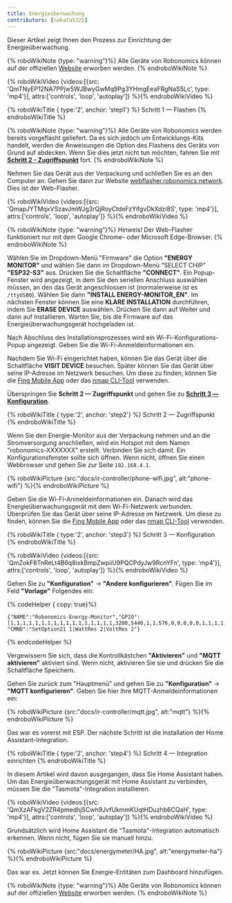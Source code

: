 ```yaml
---
title: Energieüberwachung
contributors: [nakata5321]
---
```

Dieser Artikel zeigt Ihnen den Prozess zur Einrichtung der Energieüberwachung.

{% roboWikiNote {type: "warning"}%} Alle Geräte von Robonomics können auf der offiziellen [Website](https://robonomics.network/devices/) erworben werden.
{% endroboWikiNote %}

{% roboWikiVideo {videos:[{src: 'QmTNyEP12NA7PPjw5WJBwyGwMq9Pg3YHmgEeaFRgNaS5Lc', type: 'mp4'}],  attrs:['controls', 'loop', 'autoplay']} %}{% endroboWikiVideo %}

{% roboWikiTitle { type:'2', anchor: 'step1'} %} Schritt 1 — Flashen {% endroboWikiTitle %}

{% roboWikiNote {type: "warning"}%} Alle Geräte von Robonomics werden bereits vorgeflasht geliefert. Da es sich jedoch um Entwicklungs-Kits handelt, werden die Anweisungen die Option des Flashens des Geräts von Grund auf abdecken. Wenn Sie dies jetzt nicht tun möchten, fahren Sie mit [**Schritt 2 - Zugriffspunkt**](/docs/ir-controller/#step2) fort.
{% endroboWikiNote %}

Nehmen Sie das Gerät aus der Verpackung und schließen Sie es an den Computer an. Gehen Sie dann zur Website [webflasher.robonomics.network](https://webflasher.robonomics.network/). Dies ist der Web-Flasher.

{% roboWikiVideo {videos:[{src: 'QmapJYTMqxVSzavJmWJg3rQjRoyCtdeFzYifgvDkXdzi8S', type: 'mp4'}], attrs:['controls', 'loop', 'autoplay']} %}{% endroboWikiVideo %}

{% roboWikiNote {type: "warning"}%} Hinweis! Der Web-Flasher funktioniert nur mit dem Google Chrome- oder Microsoft Edge-Browser.
{% endroboWikiNote %}

Wählen Sie im Dropdown-Menü "Firmware" die Option **"ENERGY MONITOR"** und wählen Sie dann im Dropdown-Menü "SELECT CHIP" **"ESP32-S3"** aus. Drücken Sie die Schaltfläche **"CONNECT"**.
Ein Popup-Fenster wird angezeigt, in dem Sie den seriellen Anschluss auswählen müssen, an den das Gerät angeschlossen ist (normalerweise ist es `/ttyUSB0`). Wählen Sie dann **"INSTALL ENERGY-MONITOR_EN"**.
Im nächsten Fenster können Sie eine **KLARE INSTALLATION** durchführen, indem Sie **ERASE DEVICE** auswählen. Drücken Sie dann auf Weiter und dann auf Installieren. Warten Sie, bis die Firmware auf das Energieüberwachungsgerät hochgeladen ist.

Nach Abschluss des Installationsprozesses wird ein Wi-Fi-Konfigurations-Popup angezeigt. Geben Sie die Wi-Fi-Anmeldeinformationen ein.

Nachdem Sie Wi-Fi eingerichtet haben, können Sie das Gerät über die Schaltfläche **VISIT DEVICE** besuchen. Später können Sie das Gerät über seine IP-Adresse im Netzwerk besuchen. Um diese zu finden, können Sie die [Fing Mobile App](https://www.fing.com/products) oder das [nmap CLI-Tool](https://vitux.com/find-devices-connected-to-your-network-with-nmap/) verwenden.

Überspringen Sie **Schritt 2 — Zugriffspunkt** und gehen Sie zu [**Schritt 3 — Konfiguration**](/docs/ir-controller/#step3).

{% roboWikiTitle { type:'2', anchor: 'step2'} %} Schritt 2 — Zugriffspunkt {% endroboWikiTitle %}

Wenn Sie den Energie-Monitor aus der Verpackung nehmen und an die Stromversorgung anschließen, wird ein Hotspot mit dem Namen "robonomics-XXXXXXX" erstellt. Verbinden Sie sich damit. Ein Konfigurationsfenster sollte sich öffnen. Wenn nicht, öffnen Sie einen Webbrowser und gehen Sie zur Seite `192.168.4.1`.

{% roboWikiPicture {src:"docs/ir-controller/phone-wifi.jpg", alt:"phone-wifi"} %}{% endroboWikiPicture %}

Geben Sie die Wi-Fi-Anmeldeinformationen ein. Danach wird das Energieüberwachungsgerät mit dem Wi-Fi-Netzwerk verbunden. Überprüfen Sie das Gerät über seine IP-Adresse im Netzwerk. Um diese zu finden, können Sie die [Fing Mobile App](https://www.fing.com/products) oder das [nmap CLI-Tool](https://vitux.com/find-devices-connected-to-your-network-with-nmap/) verwenden.

{% roboWikiTitle { type:'2', anchor: 'step3'} %} Schritt 3 — Konfiguration {% endroboWikiTitle %}

{% roboWikiVideo {videos:[{src: 'QmZokF8TnReLt4B6q8ixkBmpZwpiiU9PQCPdyJw9RcnYFn', type: 'mp4'}], attrs:['controls', 'loop', 'autoplay']} %}{% endroboWikiVideo %}

Gehen Sie zu **"Konfiguration"** -> **"Andere konfigurieren"**. Fügen Sie im Feld **"Vorlage"** Folgendes ein:

{% codeHelper { copy: true}%}

```shell
{"NAME":"Robonomics-Energy-Monitor","GPIO":[1,1,1,1,1,1,1,1,1,1,1,1,1,1,1,1,1,3200,5440,1,1,576,0,0,0,0,0,1,1,1,1,1,1,1,1,1,1,1],"FLAG":0,"BASE":1, "CMND":"SetOption21 1|WattRes 2|VoltRes 2"}
```

{% endcodeHelper %}

Vergewissern Sie sich, dass die Kontrollkästchen **"Aktivieren"** und **"MQTT aktivieren"** aktiviert sind. Wenn nicht, aktivieren Sie sie und drücken Sie die Schaltfläche Speichern.

Gehen Sie zurück zum "Hauptmenü" und gehen Sie zu **"Konfiguration"** -> **"MQTT konfigurieren"**.
Geben Sie hier Ihre MQTT-Anmeldeinformationen ein:

{% roboWikiPicture {src:"docs/ir-controller/mqtt.jpg", alt:"mqtt"} %}{% endroboWikiPicture %}

Das war es vorerst mit ESP. Der nächste Schritt ist die Installation der Home Assistant-Integration.

{% roboWikiTitle { type:'2', anchor: 'step4'} %} Schritt 4 — Integration einrichten {% endroboWikiTitle %}

In diesem Artikel wird davon ausgegangen, dass Sie Home Assistant haben. Um das Energieüberwachungsgerät mit Home Assistant zu verbinden, müssen Sie die "Tasmota"-Integration installieren.

{% roboWikiVideo {videos:[{src: 'QmXzAFkgV2ZR4pmedhjSCwh9JvfUkmmKUqtHDuzhb6CQaH', type: 'mp4'}],  attrs:['controls', 'loop', 'autoplay']} %}{% endroboWikiVideo %}

Grundsätzlich wird Home Assistant die "Tasmota"-Integration automatisch erkennen. Wenn nicht, fügen Sie sie manuell hinzu.

{% roboWikiPicture {src:"docs/energymeter/HA.jpg", alt:"energymeter-ha"} %}{% endroboWikiPicture %}

Das war es. Jetzt können Sie Energie-Entitäten zum Dashboard hinzufügen.

{% roboWikiNote {type: "warning"}%} Alle Geräte von Robonomics können auf der offiziellen [Website](https://robonomics.network/devices/) erworben werden.
{% endroboWikiNote %}